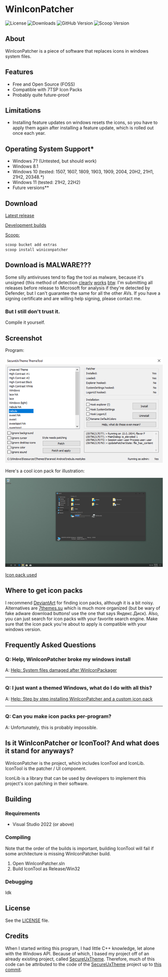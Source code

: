 # WinIconPatcher

![License](https://img.shields.io/github/license/ItsProfessional/WinIconPatcher) ![Downloads](https://img.shields.io/github/downloads/ItsProfessional/WinIconPatcher/total) ![GitHub Version](https://img.shields.io/github/v/release/ItsProfessional/WinIconPatcher) ![Scoop Version](https://img.shields.io/scoop/v/winiconpatcher?bucket=extras)

## About

WinIconPatcher is a piece of software that replaces icons in windows system files.

## Features

* Free and Open Source (FOSS)
* Compatible with 7TSP Icon Packs
* Probably quite future-proof

## Limitations

* Installing feature updates on windows resets the icons, so you have to apply them again after installing a feature update, which is rolled out once each year.

## Operating System Support\*

* Windows 7? (Untested, but should work)
* Windows 8.1
* Windows 10 (tested: 1507, 1607, 1809, 1903, 1909, 2004, 20H2, 21H1, 21H2, 20348.*)
* Windows 11 (tested: 21H2, 22H2)
* Future versions\*\*

## Download

[Latest release](https://github.com/ItsProfessional/WinIconPatcher/releases/latest/download/IconTool.exe)

[Development builds](https://github.com/ItsProfessional/WinIconPatcher/actions)

[Scoop:](https://scoop.sh/)
```shell
scoop bucket add extras
scoop install winiconpatcher
```

## Download is MALWARE???

Some silly antiviruses tend to flag the tool as malware, because it's unsigned (this method of detection [clearly](https://www.securityweek.com/use-fake-code-signing-certificates-malware-surges) [works](https://www.zdnet.com/article/hackers-are-selling-legitimate-code-signing-certificates-to-evade-malware-detection/) [btw](https://web.archive.org/web/20200720160419/http://signedmalware.org/). I'm submitting all releases before release to Microsoft for analysis if they're detected by Defender, but I can't guarantee the same for all the other AVs. If you have a signing certificate and are willing help signing, please contact me.

### But I still don't trust it.

Compile it yourself.

## Screenshot

Program:

![IconTool Screenshot](resources/screenshot_icontool.png)

Here's a cool icon pack for illustration:

![Screenshot](resources/screenshot.png)

[Icon pack used](https://www.deviantart.com/niivu/art/foobar)

## Where to get icon packs

I recommend [DeviantArt](https://www.deviantart.com/tag/windows10themes) for finding icon packs, although it is a bit noisy. Alternatives are [7themes.su](https://7themes.su/) which is much more organized (but be wary of fake adware download buttons! use the one that says Яндекс.Диск). Also, you can just search for icon packs with your favorite search engine. Make sure that the icon pack you're about to apply is compatible with your windows version.

## Frequently Asked Questions

### **Q: Help, WinIconPatcher broke my windows install**

A: [Help: System files damaged after WinIconPackager](https://github.com/ItsProfessional/WinIconPatcher/wiki/Help:-Login-loop-after-installing-WinIconPatcher)

---

### **Q: I just want a themed Windows, what do I do with all this?**

A: [Help: Step by step installing WinIconPatcher and a custom icon pack](https://github.com/ItsProfessional/WinIconPatcher/wiki/Help:-Step-by-step-installing-WinIconPatcher-and-a-custom-icon-pack)

---

### **Q: Can you make icon packs per-program?**

A: Unfortunately, this is probably impossible.

## Is it WinIconPatcher or IconTool? And what does it stand for anyways?

WinIconPatcher is the project, which includes IconTool and IconLib. IconTool is the patcher / UI component.

IconLib is a library that can be used by developers to implement this project's icon patching in their software.

## Building

### Requirements

* Visual Studio 2022 (or above)

### Compiling

Note that the order of the builds is important, building IconTool will fail if some architecture is missing WinIconPatcher build.

1. Open WinIconPatcher.sln
2. Build IconTool as Release/Win32

### Debugging

Idk

## License

See the [LICENSE](LICENSE) file.

## Credits

When I started writing this program, I had little C++ knowledge, let alone with the Windows API. Because of which, I based my project off of an already existing project, called [SecureUxTheme](https://github.com/namazso/SecureUxTheme). Therefore, much of this code can be attributed to the code of the [SecureUxTheme](https://github.com/namazso/SecureUxTheme) project up to [this commit](https://github.com/namazso/SecureUxTheme/commit/f14e3f0afcfdb95f31855cda4792acdf62820d83).
